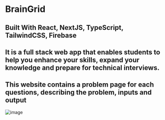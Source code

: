 # BrainGrid

## <b>Built With React, NextJS, TypeScript, TailwindCSS, Firebase</b>

## It is a full stack web app that enables students to help you enhance your skills, expand your knowledge and prepare for technical interviews.
## This website contains a problem page for each questions, describing the problem, inputs and output


![image](https://github.com/dhrumishah/BrainGrid/assets/84569241/afa86c94-bdb9-4c99-830b-c898500f2af2)
